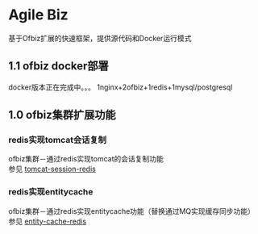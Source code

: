 Agile Biz
===================================

基于Ofbiz扩展的快速框架，提供源代码和Docker运行模式


1.1 ofbiz docker部署
----------------------------------- 
docker版本正在完成中。。。
1nginx+2ofbiz+1redis+1mysql/postgresql

1.0 ofbiz集群扩展功能
----------------------------------- 
### redis实现tomcat会话复制
ofbiz集群－通过redis实现tomcat的会话复制功能 <br />
参见 [tomcat-session-redis](https://github.com/bobolau/agile-biz/tree/ofbiz-plus1.0/ofbiz-plus/tomcat-session-redis) <br />
### redis实现entitycache
ofbiz集群－通过redis实现entitycache功能（替换通过MQ实现缓存同步功能）<br />
参见 [entity-cache-redis](https://github.com/bobolau/agile-biz/tree/ofbiz-plus1.0/ofbiz-plus/entity-cache-redis) <br />

